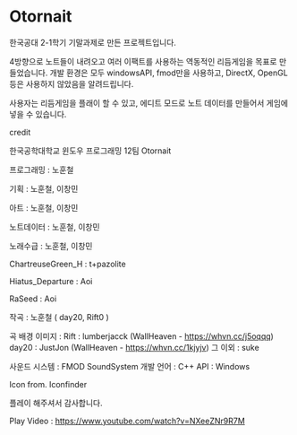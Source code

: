 # Otornait
한국공대 2-1학기 기말과제로 만든 프로젝트입니다.

4방향으로 노트들이 내려오고 여러 이팩트를 사용하는 역동적인 리듬게임을 목표로 만들었습니다.
개발 환경은 모두 windowsAPI, fmod만을 사용하고, DirectX, OpenGL등은 사용하지 않았음을 알려드립니다.

사용자는 리듬게임을 플래이 할 수 있고, 에디트 모드로 노트 데이터를 만들어서 게임에 넣을 수 있습니다.

credit

한국공학대학교 윈도우 프로그래밍 12팀
Otornait

프로그래밍 : 노훈철

기획 : 노훈철, 이창민

아트 : 노훈철, 이창민

노트데이터 : 노훈철, 이창민

노래수급 : 노훈철, 이창민

ChartreuseGreen_H : t+pazolite

Hiatus_Departure : Aoi

RaSeed : Aoi

작곡 : 노훈철 ( day20, Rift0 )

곡 배경 이미지 : 
Rift : lumberjacck (WallHeaven - https://whvn.cc/j5oqqq)
day20 : JustJon (WallHeaven -  https://whvn.cc/1kjyjv)
그 이외 : suke

사운드 시스템 : FMOD SoundSystem
개발 언어 : C++
API : Windows

Icon from. Iconfinder

플레이 해주셔서 감사합니다.

Play Video : https://www.youtube.com/watch?v=NXeeZNr9R7M
